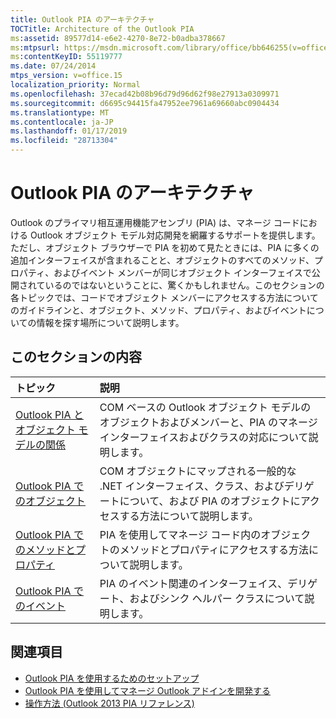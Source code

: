 ```yaml
---
title: Outlook PIA のアーキテクチャ
TOCTitle: Architecture of the Outlook PIA
ms:assetid: 89577d14-e6e2-4270-8e72-b0adba378667
ms:mtpsurl: https://msdn.microsoft.com/library/office/bb646255(v=office.15)
ms:contentKeyID: 55119777
ms.date: 07/24/2014
mtps_version: v=office.15
localization_priority: Normal
ms.openlocfilehash: 37ecad42b08b96d79d96d62f98e27913a0309971
ms.sourcegitcommit: d6695c94415fa47952ee7961a69660abc0904434
ms.translationtype: MT
ms.contentlocale: ja-JP
ms.lasthandoff: 01/17/2019
ms.locfileid: "28713304"
---
```

# <a name="architecture-of-the-outlook-pia"></a>Outlook PIA のアーキテクチャ

Outlook のプライマリ相互運用機能アセンブリ (PIA) は、マネージ コードにおける Outlook オブジェクト モデル対応開発を網羅するサポートを提供します。ただし、オブジェクト ブラウザーで PIA を初めて見たときには、PIA に多くの追加インターフェイスが含まれることと、オブジェクトのすべてのメソッド、プロパティ、およびイベント メンバーが同じオブジェクト インターフェイスで公開されているのではないということに、驚くかもしれません。このセクションの各トピックでは、コードでオブジェクト メンバーにアクセスする方法についてのガイドラインと、オブジェクト、メソッド、プロパティ、およびイベントについての情報を探す場所について説明します。

## <a name="in-this-section"></a>このセクションの内容

|トピック|説明|
|:----|:----------|
|[Outlook PIA とオブジェクト モデルの関係](relating-the-outlook-pia-with-the-object-model.md) |COM ベースの Outlook オブジェクト モデルのオブジェクトおよびメンバーと、PIA のマネージ インターフェイスおよびクラスの対応について説明します。|
|[Outlook PIA でのオブジェクト](objects-in-the-outlook-pia.md) |COM オブジェクトにマップされる一般的な .NET インターフェイス、クラス、およびデリゲートについて、および PIA のオブジェクトにアクセスする方法について説明します。|
|[Outlook PIA でのメソッドとプロパティ](methods-and-properties-in-the-outlook-pia.md) |PIA を使用してマネージ コード内のオブジェクトのメソッドとプロパティにアクセスする方法について説明します。|
|[Outlook PIA でのイベント](events-in-the-outlook-pia.md) |PIA のイベント関連のインターフェイス、デリゲート、およびシンク ヘルパー クラスについて説明します。|

## <a name="see-also"></a>関連項目

- [Outlook PIA を使用するためのセットアップ](setting-up-to-use-the-outlook-pia.md)
- [Outlook PIA を使用してマネージ Outlook アドインを開発する](developing-managed-outlook-add-ins-using-the-outlook-pia.md)
- [操作方法 (Outlook 2013 PIA リファレンス)](how-do-i-outlook-2013-pia-reference.md)

